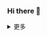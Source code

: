 ### Hi there 👋

<!--
**chenjing185/chenjing185** is a ✨ _special_ ✨ repository because its `README.md` (this file) appears on your GitHub profile.

Here are some ideas to get you started:

- 🔭 I’m currently working on ...
- 🌱 I’m currently learning ...
- 👯 I’m looking to collaborate on ...
- 🤔 I’m looking for help with ...
- 💬 Ask me about ...
- 📫 How to reach me: ...
- 😄 Pronouns: ...
- ⚡ Fun fact: ...
-->
<details>
<summary>更多</summary>

## GitHub stats
<p align="center">
    <img src="https://github-readme-stats.vercel.app/api/?username=chenjing185&theme=shades-of-purple&show_icons=true&count_private=true" alt="Alex's GitHub Stats">
    <!-- Top Langs - https://github.com/anuraghazra/github-readme-stats -->
    <img src="https://github-readme-stats.vercel.app/api/top-langs/?username=chenjing185&layout=compact&theme=tokyonight" alt="Alex's Top Langs">
</p>

## 我最喜欢的开源项目
<a href="https://github.com/chenjing185/chenjing185.github.io.git">
  <img align="center" src="https://github-readme-stats.vercel.app/api/pin/?username=chenjing185&repo=chenjing185.github.io&show_owner=true&theme=nightowl" />
</a>
<a href="https://github.com/chenjing185/hexo-theme-yun.git">
  <img align="center" src="https://github-readme-stats.vercel.app/api/pin/?username=chenjing185&repo=hexo-theme-yun&show_owner=true&theme=nightowl" />
</a>
    
</details>
